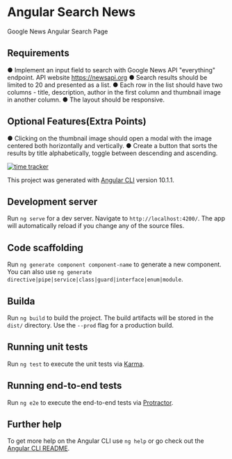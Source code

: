 # Angular Search News

Google News Angular Search Page

## Requirements

● Implement an input field to search with Google News API "everything" endpoint. API website <https://newsapi.org>
● Search results should be limited to 20 and presented as a list.
● Each row in the list should have two columns - title, description, author in the first column and thumbnail image in another column.
● The layout should be responsive.

## Optional Features(Extra Points)

● Clicking on the thumbnail image should open a modal with the image centered both horizontally and vertically.
● Create a button that sorts the results by title alphabetically, toggle between descending and ascending.

[![time tracker](https://wakatime.com/badge/github/sergiogomes/angular-search-news.svg)](https://wakatime.com/badge/github/sergiogomes/angular-search-news)

This project was generated with [Angular CLI](https://github.com/angular/angular-cli) version 10.1.1.

## Development server

Run `ng serve` for a dev server. Navigate to `http://localhost:4200/`. The app will automatically reload if you change any of the source files.

## Code scaffolding

Run `ng generate component component-name` to generate a new component. You can also use `ng generate directive|pipe|service|class|guard|interface|enum|module`.

## Builda

Run `ng build` to build the project. The build artifacts will be stored in the `dist/` directory. Use the `--prod` flag for a production build.

## Running unit tests

Run `ng test` to execute the unit tests via [Karma](https://karma-runner.github.io).

## Running end-to-end tests

Run `ng e2e` to execute the end-to-end tests via [Protractor](http://www.protractortest.org/).

## Further help

To get more help on the Angular CLI use `ng help` or go check out the [Angular CLI README](https://github.com/angular/angular-cli/blob/master/README.md).
